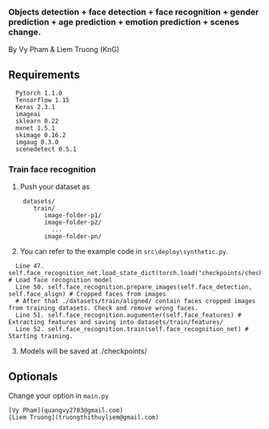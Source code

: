 


### Objects detection + face detection + face recognition + gender prediction + age prediction + emotion prediction + scenes change.

By Vy Pham & Liem Truong (KnG)


## Requirements
```Shell
  Pytorch 1.1.0
  Tensorflow 1.15
  Keras 2.3.1
  imageai
  sklearn 0.22
  mxnet 1.5.1
  skimage 0.16.2
  imgaug 0.3.0
  scenedetect 0.5.1
```

### Train face recognition

1. Push your dataset as
```Shell
    datasets/
       train/
          image-folder-p1/
          image-folder-p2/
            ...
          image-folder-pn/
```

2. You can refer to the example code in ``src\deploy\synthetic.py``.
```Shell
  Line 47.  self.face_recognition_net.load_state_dict(torch.load("checkpoints/checkpoint_290.pth")) # Load face recognition model
  Line 50. self.face_recognition.prepare_images(self.face_detection, self.face_align) # Cropped faces from images
  # After that ./datasets/train/aligned/ contain faces cropped images from training datasets. Check and remove wrong faces.
  Line 51. self.face_recognition.augumenter(self.face_features) # Extracting features and saving into datasets/train/features/
  Line 52. self.face_recognition.train(self.face_recognition_net) # Starting training.
```

3. Models will be saved at ./checkpoints/

## Optionals
Change your option in ```main.py```
```
[Vy Pham](quangvy2703@gmail.com)
[Liem Truong](truongthithuyliem@gmail.com)
```
